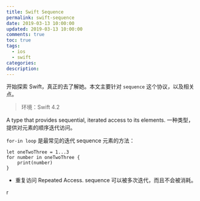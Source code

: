 ```yaml
---
title: Swift Sequence
permalink: swift-sequence
date: 2019-03-13 10:00:00
updated: 2019-03-13 10:00:00
comments: true
toc: true
tags:
  - ios
  - swift
categories:
description:
---
```


开始探索 Swift，真正的去了解她。本文主要针对 `sequence` 这个协议，以及相关点。

> 环境：Swift 4.2

A type that provides sequential, iterated access to its elements. 一种类型，提供对元素的顺序迭代访问。

`for-in loop` 是最常见的迭代 sequence 元素的方法：

```
let oneTwoThree = 1...3
for number in oneTwoThree {
    print(number)
}
```

<!-- more -->

- 重复访问 Repeated Access. sequence 可以被多次迭代，而且不会被消耗。

r
